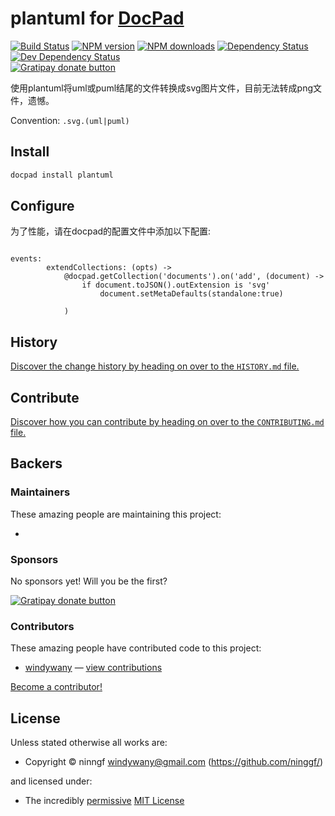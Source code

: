 # plantuml for [DocPad](http://docpad.org)

<!-- BADGES/ -->

[![Build Status](https://img.shields.io/travis/ninggf/docpad-plugin-plantuml/master.svg)](http://travis-ci.org/ninggf/docpad-plugin-plantuml "Check this project's build status on TravisCI")
[![NPM version](https://img.shields.io/npm/v/docpad-plugin-plantuml.svg)](https://npmjs.org/package/docpad-plugin-plantuml "View this project on NPM")
[![NPM downloads](https://img.shields.io/npm/dm/docpad-plugin-plantuml.svg)](https://npmjs.org/package/docpad-plugin-plantuml "View this project on NPM")
[![Dependency Status](https://img.shields.io/david/ninggf/docpad-plugin-plantuml.svg)](https://david-dm.org/ninggf/docpad-plugin-plantuml)
[![Dev Dependency Status](https://img.shields.io/david/dev/ninggf/docpad-plugin-plantuml.svg)](https://david-dm.org/ninggf/docpad-plugin-plantuml#info=devDependencies)<br/>
[![Gratipay donate button](https://img.shields.io/gratipay/docpad.svg)](https://www.gratipay.com/docpad/ "Donate weekly to this project using Gratipay")

<!-- /BADGES -->


使用plantuml将uml或puml结尾的文件转换成svg图片文件，目前无法转成png文件，遗憾。

Convention:  `.svg.(uml|puml)`



<!-- INSTALL/ -->

## Install

``` bash
docpad install plantuml
```

<!-- /INSTALL -->


## Configure

为了性能，请在docpad的配置文件中添加以下配置:

```coffescript

events:
		extendCollections: (opts) ->
			@docpad.getCollection('documents').on('add', (document) ->
				if document.toJSON().outExtension is 'svg'
					document.setMetaDefaults(standalone:true)
			
            )

```

<!-- HISTORY/ -->

## History
[Discover the change history by heading on over to the `HISTORY.md` file.](https://github.com/ninggf/docpad-plugin-plantuml/blob/master/HISTORY.md#files)

<!-- /HISTORY -->


<!-- CONTRIBUTE/ -->

## Contribute

[Discover how you can contribute by heading on over to the `CONTRIBUTING.md` file.](https://github.com/ninggf/docpad-plugin-plantuml/blob/master/CONTRIBUTING.md#files)

<!-- /CONTRIBUTE -->


<!-- BACKERS/ -->

## Backers

### Maintainers

These amazing people are maintaining this project:

- 

### Sponsors

No sponsors yet! Will you be the first?

[![Gratipay donate button](https://img.shields.io/gratipay/docpad.svg)](https://www.gratipay.com/docpad/ "Donate weekly to this project using Gratipay")

### Contributors

These amazing people have contributed code to this project:

- [windywany](https://github.com/windywany) — [view contributions](https://github.com/ninggf/docpad-plugin-plantuml/commits?author=windywany)

[Become a contributor!](https://github.com/ninggf/docpad-plugin-plantuml/blob/master/CONTRIBUTING.md#files)

<!-- /BACKERS -->


<!-- LICENSE/ -->

## License

Unless stated otherwise all works are:

- Copyright &copy; ninngf <windywany@gmail.com> (https://github.com/ninggf/)

and licensed under:

- The incredibly [permissive](http://en.wikipedia.org/wiki/Permissive_free_software_licence) [MIT License](http://opensource.org/licenses/mit-license.php)

<!-- /LICENSE -->


